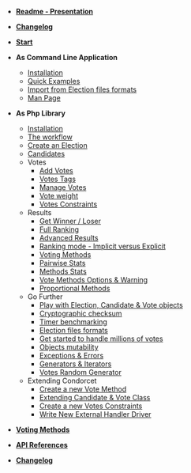 * [**Readme - Presentation**](/Readme)
* [**Changelog**](Changelog)
* [<span class="condorcet_secondary" style="font-weight:700;">**Start**</span>](1.Start.md) 

* **As Command Line Application** 

  * [Installation](2.AsCommandLineApplication/1.Installation.md) 
  * [Quick Examples](2.AsCommandLineApplication/2.QuickExample.md) 
  * [Import from Election files formats](2.AsCommandLineApplication/3.ImportFromElectionFormat.md) 
  * [Man Page](2.AsCommandLineApplication/4.ManPage.md) 

* **As Php Library** 

  * [Installation](3.AsPhpLibrary/1.Installation.md) 
  * [The workflow](3.AsPhpLibrary/2.WorkFlow.md) 
  * [Create an Election](3.AsPhpLibrary/3.CreateAnElection.md) 
  * [Candidates](3.AsPhpLibrary/4.Candidates.md) 
  * Votes 
    * [Add Votes](3.AsPhpLibrary/5.Votes/1.AddVotes.md) 
    * [Votes Tags](3.AsPhpLibrary/5.Votes/2.VotesTags.md) 
    * [Manage Votes](3.AsPhpLibrary/5.Votes/3.ManageVotes.md) 
    * [Vote weight](3.AsPhpLibrary/5.Votes/4.VoteWeight.md) 
    * [Votes Constraints](3.AsPhpLibrary/5.Votes/5.VotesConstraints.md) 
  * Results 
    * [Get Winner / Loser](3.AsPhpLibrary/6.Results/1.WinnerAndLoser.md) 
    * [Full Ranking](3.AsPhpLibrary/6.Results/2.FullRanking.md) 
    * [Advanced Results](3.AsPhpLibrary/6.Results/3.AdvancedResults.md) 
    * [Ranking mode - Implicit versus Explicit](3.AsPhpLibrary/6.Results/4.ImplicitOrExplicitMod.md) 
    * [Voting Methods](3.AsPhpLibrary/6.Results/5.VotingMethods.md) 
    * [Pairwise Stats](3.AsPhpLibrary/6.Results/6.PairwiseStats.md) 
    * [Methods Stats](3.AsPhpLibrary/6.Results/7.MethodsStats.md) 
    * [Vote Methods Options & Warning](3.AsPhpLibrary/6.Results/8.VoteMethodsOptionsWarnings.md) 
    * [Proportional Methods](3.AsPhpLibrary/6.Results/9.ProportionalMethods.md) 
  * Go Further 
    * [Play with Election, Candidate & Vote objects](3.AsPhpLibrary/8.GoFurther/1.PlayWithObjects.md) 
    * [Cryptographic checksum](3.AsPhpLibrary/8.GoFurther/2.CryptographicChecksum.md) 
    * [Timer benchmarking](3.AsPhpLibrary/8.GoFurther/3.TimerBenchMarking.md) 
    * [Election files formats](3.AsPhpLibrary/8.GoFurther/4.ElectionFilesFormats.md) 
    * [Get started to handle millions of votes](3.AsPhpLibrary/8.GoFurther/5.GetStartedToHandleMillionsOfVotes.md) 
    * [Objects mutability](3.AsPhpLibrary/8.GoFurther/6.Mutability.md) 
    * [Exceptions & Errors](3.AsPhpLibrary/8.GoFurther/7.Exceptions-Errors.md) 
    * [Generators & Iterators](3.AsPhpLibrary/8.GoFurther/8.Generator-Iterators.md) 
    * [Votes Random Generator](3.AsPhpLibrary/8.GoFurther/9.VotesRandomGenerator.md) 
  * Extending Condorcet 
    * [Create a new Vote Method](3.AsPhpLibrary/9.ExtendingCondorcet/1.CreateNewVoteMethod.md) 
    * [Extending Candidate & Vote Class](3.AsPhpLibrary/9.ExtendingCondorcet/2.ExtendingCandidateAndVotes.md) 
    * [Create a new Votes Constraints](3.AsPhpLibrary/9.ExtendingCondorcet/3.CreateNewVoteConstraints.md) 
    * [Write New External Handler Driver](3.AsPhpLibrary/9.ExtendingCondorcet/4.WriteNewExternalHandlerDriver.md) 

* [**Voting Methods**](VotingMethods)
* [**API References**](ApiReferences)
* [**Changelog**](Changelog)
